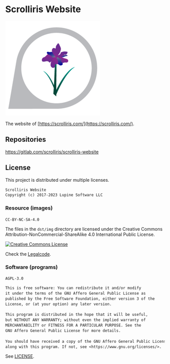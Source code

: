 # Scrolliris Website

![Scrolliris](img/scrolliris-logo-300x300.png)

The website of [https://scrolliris.com/](https://scrolliris.com/).


## Repositories

https://gitlab.com/scrolliris/scrolliris-website


## License

This project is distributed under multiple licenses.

```txt
Scrolliris Website
Copyright (c) 2017-2023 Lupine Software LLC
```

### Resource (images)

`CC-BY-NC-SA-4.0`

The files in the `dst/img` directory are licensed under the
Creative Commons Attribution-NonCommercial-ShareAlike 4.0 International
Public License.

[![Creative Commons License](
https://i.creativecommons.org/l/by-nc-sa/4.0/88x31.png)](
http://creativecommons.org/licenses/by-nc-sa/4.0/)

Check the [Legalcode](
https://creativecommons.org/licenses/by-nc-sa/4.0/legalcode).

### Software (programs)

`AGPL-3.0`

```txt
This is free software: You can redistribute it and/or modify
it under the terms of the GNU Affero General Public License as
published by the Free Software Foundation, either version 3 of the
License, or (at your option) any later version.

This program is distributed in the hope that it will be useful,
but WITHOUT ANY WARRANTY; without even the implied warranty of
MERCHANTABILITY or FITNESS FOR A PARTICULAR PURPOSE. See the
GNU Affero General Public License for more details.

You should have received a copy of the GNU Affero General Public License
along with this program. If not, see <https://www.gnu.org/licenses/>.
```

See [LICENSE](LICENSE).
